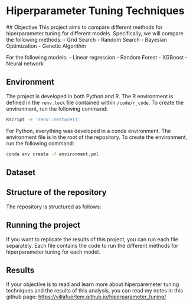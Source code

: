 # Hiperparameter Tuning Techniques

\## Objective This project aims to compare different methods for
hiperparameter tuning for different models. Specifically, we will
compare the following methods: - Grid Search - Random Search - Bayesian
Optimization - Genetic Algorithm

For the following models: - Linear regression - Random Forest -
XGBoost - Neural network

## Environment

The project is developed in both Python and R. The R environment is
defined in the `renv.lock` file contained within `/code/r_code`. To
create the environment, run the following command:

``` bash
Rscript -e 'renv::restore()'
```

For Python, everything was developed in a conda environment. The
environment file is in the root of the repository. To create the
environment, run the following command:

``` bash
conda env create -f environment.yml
```

## Dataset

## Structure of the repository

The repository is structured as follows:

## Running the project

If you want to replicate the results of this project, you can run each
file separately. Each file contains the code to run the different
methods for hiperparameter tuning for each model.

## Results

If your objective is to read and learn more about hiperparemeter tuning
techniques and the results of this analysis, you can read my notes in
this github page:
<https://villafuertem.github.io/hiperparameter_tuning/>
